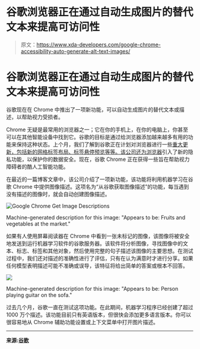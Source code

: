 # 谷歌浏览器正在通过自动生成图片的替代文本来提高可访问性

> 原文：<https://www.xda-developers.com/google-chrome-accessibility-auto-generate-alt-text-images/>

# 谷歌浏览器正在通过自动生成图片的替代文本来提高可访问性

谷歌现在在 Chrome 中推出了一项新功能，可以自动生成图片的替代文本或描述，以帮助视力受损者。

Chrome 无疑是最常用的浏览器之一；它在你的手机上，在你的电脑上，你甚至可以在其他智能设备中找到它。谷歌的目标是通过给浏览器添加越来越多有用的功能来保持这种状态。上个月，我们了解到谷歌正在计划对浏览器进行一些[重大更新，包括新的网格标签布局、标签悬停预览等等。该公司还为浏览器](https://www.xda-developers.com/google-chrome-grid-tab-layout-tab-hover-previews-themes/)引入了新的隐私功能，以保护你的数据安全。现在，谷歌 Chrome 正在获得一些旨在帮助视力障碍者的酷人工智能功能。

在最近的一篇博客文章中，该公司介绍了一项新功能，该功能将利用机器学习在谷歌 Chrome 中提供图像描述。这项名为“从谷歌获取图像描述”的功能，每当遇到没有描述的图像时，就会自动创建图像描述。

 <picture>![Google Chrome Get Image Descriptions](img/d86a8b6f04e3034623155cc0244a8b4d.png)</picture> 

Machine-generated description for this image: "Appears to be: Fruits and vegetables at the market."

如果有人使用屏幕阅读器在 Chrome 中看到一张未标记的图像，该图像将被安全地发送到运行机器学习软件的谷歌服务器。该软件将分析图像，寻找图像中的文本、标志、标签和其他对象，然后使用完整的句子描述该图像的主要思想。在测试过程中，我们还对描述的准确性进行了评估，只有在认为满意时才进行分享。如果任何模型表明描述可能不准确或误导，该特征将给出简单的答案或根本不回答。

 <picture>![](img/435f19c4070a4b142c789cf10e9872c1.png)</picture> 

Machine-generated description for this image: "Appears to be: Person playing guitar on the sofa."

过去几个月，谷歌一直在测试这项功能。在此期间，机器学习程序已经创建了超过 1000 万个描述。该功能目前只有英语版本，但很快会添加更多语言版本。你可以很容易地从 Chrome 辅助功能设置或上下文菜单中打开图片描述。

* * *

**来源:[谷歌](https://www.blog.google/outreach-initiatives/accessibility/get-image-descriptions/)**